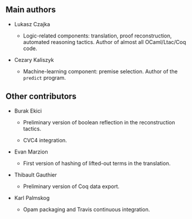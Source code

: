 Main authors
------------

* Lukasz Czajka

    * Logic-related components: translation, proof reconstruction,
      automated reasoning tactics. Author of almost all OCaml/Ltac/Coq
      code.

* Cezary Kaliszyk

    * Machine-learning component: premise selection. Author of the
      `predict` program.

Other contributors
------------------

* Burak Ekici

    * Preliminary version of boolean reflection in the reconstruction
      tactics.

    * CVC4 integration.

* Evan Marzion

    * First version of hashing of lifted-out terms in the translation.

* Thibault Gauthier

    * Preliminary version of Coq data export.

* Karl Palmskog

    * Opam packaging and Travis continuous integration.
